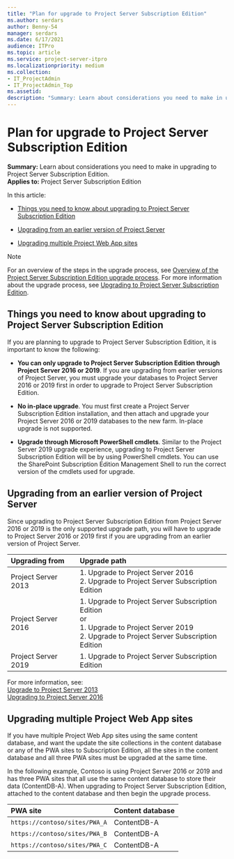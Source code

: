 ```yaml
---
title: "Plan for upgrade to Project Server Subscription Edition"
ms.author: serdars
author: Benny-54
manager: serdars
ms.date: 6/17/2021
audience: ITPro
ms.topic: article
ms.service: project-server-itpro
ms.localizationpriority: medium
ms.collection:
- IT_ProjectAdmin
- IT_ProjectAdmin_Top
ms.assetid: 
description: "Summary: Learn about considerations you need to make in upgrading to Project Server Subscription Edition."
---
```


# Plan for upgrade to Project Server Subscription Edition
 
 **Summary:** Learn about considerations you need to make in upgrading to Project Server Subscription Edition.<br/>
**Applies to:** Project Server Subscription Edition
  
In this article:
  
- [Things you need to know about upgrading to Project Server Subscription Edition](plan-for-upgrade-to-project-server-2019.md#thingknow)
    
- [Upgrading from an earlier version of Project Server](plan-for-upgrade-to-project-server-2019.md#Upg)
    
- [Upgrading multiple Project Web App sites](plan-for-upgrade-to-project-server-2019.md#MultPWA)
    
> [!NOTE]
> For an overview of the steps in the upgrade process, see [Overview of the Project Server Subscription Edition upgrade process](overview-of-the-project-server-2019-upgrade-process.md).
> For more information about the upgrade process, see [Upgrading to Project Server Subscription Edition](upgrading-to-project-server-2019.md). 
  
## Things you need to know about upgrading to Project Server Subscription Edition
<a name="thingknow"> </a>

If you are planning to upgrade to Project Server Subscription Edition, it is important to know the following:
  
- **You can only upgrade to Project Server Subscription Edition through Project Server 2016 or 2019**. If you are upgrading from earlier versions of Project Server, you must upgrade your databases to Project Server 2016 or 2019 first in order to upgrade to Project Server Subscription Edition. 
   
- **No in-place upgrade**. You must first create a Project Server Subscription Edition installation, and then attach and upgrade your Project Server 2016 or 2019 databases to the new farm. In-place upgrade is not supported.
    
- **Upgrade through Microsoft PowerShell cmdlets**. Similar to the Project Server 2019 upgrade experience, upgrading to Project Server Subscription Edition will be by using PowerShell cmdlets. You can use the SharePoint Subscription Edition Management Shell to run the correct version of the cmdlets used for upgrade.
    
## Upgrading from an earlier version of Project Server
<a name="Upg"> </a>

Since upgrading to Project Server Subscription Edition from Project Server 2016 or 2019 is the only supported upgrade path, you will have to upgrade to Project Server 2016 or 2019 first if you are upgrading from an earlier version of Project Server.

|**Upgrading from**|**Upgrade path**|
|:-----|:-----|
|Project Server 2013 |1. Upgrade to Project Server 2016 <br/> 2. Upgrade to Project Server  Subscription Edition <br/>|
|Project Server 2016 |1. Upgrade to Project Server Subscription Edition <br/> or <br/> 1. Upgrade to Project Server 2019 <br/> 2. Upgrade to Project Server Subscription Edition <br/>|
|Project Server 2019 |1. Upgrade to Project Server Subscription Edition <br/>|


For more information, see:<br/>
[Upgrade to Project Server 2013](./upgrade-to-project-server-2016.md) <br/> 
[Upgrading to Project Server 2016](upgrading-to-project-server-2016.md) <br/> 
   
## Upgrading multiple Project Web App sites
<a name="MultPWA"> </a>

If you have multiple Project Web App sites using the same content database, and want the update the site collections in the content database or any of the PWA sites to Subscription Edition, all the sites in the content database and all three PWA sites must be upgraded at the same time.
  
In the following example, Contoso is using Project Server 2016 or 2019 and has three PWA sites that all use the same content database to store their data (ContentDB-A). When upgrading to Project Server Subscription Edition, attached to the content database and then begin the upgrade process.
  

| **PWA site**                         |  **Content database** |
|:-------------------------------------|:----------------------|
| `https://contoso/sites/PWA_A`  <br/> |  ContentDB-A  <br/>   |
| `https://contoso/sites/PWA_B`  <br/> |  ContentDB-A  <br/>   |
| `https://contoso/sites/PWA_C`  <br/> |  ContentDB-A  <br/>   |
